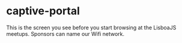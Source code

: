 # captive-portal
This is the screen you see before you start browsing at the LisboaJS meetups. Sponsors can name our Wifi network. 
